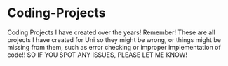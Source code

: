 # Coding-Projects
Coding Projects I have created over the years!
Remember! These are all projects I have created for Uni so they might be wrong, or things might be missing from them, such as error checking or improper implementation of code!! SO IF YOU SPOT ANY ISSUES, PLEASE LET ME KNOW!
